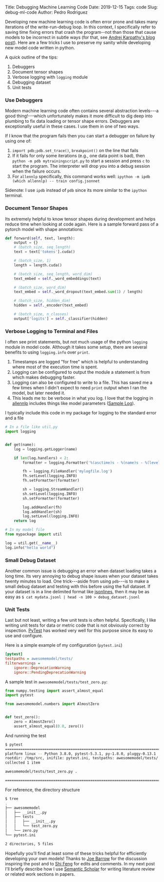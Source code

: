 Title: Debugging Machine Learning Code
Date: 2019-12-15
Tags: code
Slug: debug-ml-code
Author: Pedro Rodriguez

Developing new machine learning code is often error prone and takes many iterations of the write-run-debug loop.
In this context, I specifically refer to saving time fixing errors that crash the program--not than those that cause models to be incorrect in subtle ways (for that, see [Andrej Karpathy's blog post](https://karpathy.github.io/2019/04/25/recipe/)).
Here are a few tricks I use to preserve my sanity while developing new model code written in python.

A quick outline of the tips:

1. Debuggers
2. Document tensor shapes
3. Verbose logging with `logging` module
4. Debugging dataset
5. Unit tests

### Use Debuggers

Modern machine learning code often contains several abstraction levels---a good thing!---which unfortunately makes it more difficult to dig deep into plumbing to fix data loading or tensor shape errors.
Debuggers are exceptionally useful in these cases.
I use them in one of two ways.

If I know that the program fails then you can start a debugger on failure by using one of:

1. `import pdb;pdb.set_trace()`, `breakpoint()` on the line that fails
2. If it fails for only some iterations (e.g., one data point is bad), then `python -m pdb mytrainingscript.py` to start a session and press `c` to start the program. The interpreter will drop you into a debug session when the failure occurs.
3. For `allennlp` specifically, this command works well: `ipython -m ipdb (which allennlp) -- train config.jsonnet`

Sidenote: I use `ipdb` instead of `pdb` since its more similar to the `ipython` terminal.

### Document Tensor Shapes

Its extremely helpful to know tensor shapes during development and helps reduce time when looking at code again.
Here is a sample forward pass of a pytorch model with shape annotations:

```python
def forward(self, text, length):
    output = {}
    # (batch_size, seq_length)
    text = text['tokens'].cuda()

    # (batch_size, 1)
    length = length.cuda()

    # (batch_size, seq_length, word_dim)
    text_embed = self._word_embeddings(text)

    # (batch_size, word_dim)
    text_embed = self._word_dropout(text_embed.sum(1) / length)

    # (batch_size, hidden_dim)
    hidden = self._encoder(text_embed)

    # (batch_size, n_classes)
    output['logits'] = self._classifier(hidden)
```

### Verbose Logging to Terminal and Files

I often see print statements, but not much usage of the python `logging` module in model code.
Although it takes some setup, there are several benefits to using `logging.info` over `print`.

1. Timestamps are logged "for free" which is helpful to understanding where most of the execution time is spent.
2. Logging can be configured to output the module a statement is from which makes debugging faster.
3. Logging can also be configured to write to a file. This has saved me a few times when I didn't expect to need `print` output when I ran the model, but later needed it.
4. This leads me to: be verbose in what you log. I love that the logging in [allennlp](https://allennlp.org) includes things like model parameters ([Sample Log](https://gist.github.com/EntilZha/dce35a2b533a1ddea74f8c40092ba599)).

I typically include this code in my package for logging to the standard error and a file

```python
# In a file like util.py
import logging


def get(name):
    log = logging.getLogger(name)

    if len(log.handlers) < 2:
        formatter = logging.Formatter('%(asctime)s - %(name)s - %(levelname)s - %(message)s')

        fh = logging.FileHandler('mylogfile.log')
        fh.setLevel(logging.INFO)
        fh.setFormatter(formatter)

        sh = logging.StreamHandler()
        sh.setLevel(logging.INFO)
        sh.setFormatter(formatter)

        log.addHandler(fh)
        log.addHandler(sh)
        log.setLevel(logging.INFO)
    return log

# In my model file
from mypackage import util

log = util.get(__name__)
log.info("hello world")
```

### Small Debug Dataset

Another common issue is debugging an error when dataset loading takes a long time.
Its very annoying to debug shape issues when your dataset takes twenty minutes to load.
One trick---aside from using `pdb`---is to make a small debug dataset and testing with this before using the full dataset.
If your dataset is in a line delimited format like [jsonlines](https://jsonlines.org), then it may be as easy as `$ cat mydata.jsonl | head -n 100 > debug_dataset.jsonl`

### Unit Tests

Last but not least, writing a few unit tests is often helpful.
Specifically, I like writing unit tests for data or metric code that is not obviously correct by inspection.
[PyTest](https://docs.pytest.org/en/latest/) has worked very well for this purpose since its easy to use and configure.

Here is a simple example of my configuration (`pytest.ini`)

```ini
[pytest]
testpaths = awesomemodel/tests/
filterwarnings =
    ignore::DeprecationWarning
    ignore::PendingDeprecationWarning
```

A sample test in `awesomemodel/tests/test_zero.py`:

```python
from numpy.testing import assert_almost_equal
import pytest

from awesomemodel.numbers import AlmostZero


def test_zero():
    zero = AlmostZero()
    assert_almost_equal(0.0, zero())

```

And running the test

```bash
$ pytest
======================================================================================= test session starts ========================================================================================
platform linux -- Python 3.8.0, pytest-5.3.1, py-1.8.0, pluggy-0.13.1
rootdir: /tmp/src, inifile: pytest.ini, testpaths: awesomemodel/tests/
collected 1 item                                                                                                                                                                                   

awesomemodel/tests/test_zero.py .                                                                                                                                                            [100%]

======================================================================================== 1 passed in 0.13s =========================================================================================
```

For reference, the directory structure
```bash
$ tree
.
├── awesomemodel
│   ├── __init__.py
│   ├── tests
│   │   ├── __init__.py
│   │   └── test_zero.py
│   └── zero.py
└── pytest.ini

2 directories, 5 files
```

Hopefully you'll find at least some of these tricks helpful for efficiently developing your own models!
Thanks to [Joe Barrow](https://jbarrow.ai/) for the discussion inspiring the post and to [Shi Feng](http://users.umiacs.umd.edu/~shifeng/) for edits and comments.
In my next post I'll briefly describe how I use [Semantic Scholar](https://www.semanticscholar.org/) for writing literature review or related work sections in papers.